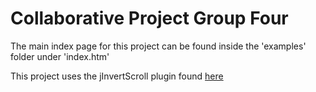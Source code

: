 <h1>Collaborative Project Group Four</h1>

The main index page for this project can be found inside the 'examples' folder under 'index.htm'

This project uses the jInvertScroll plugin found <a href="https://github.com/pixxelfactory/jInvertScroll">here</a> 
